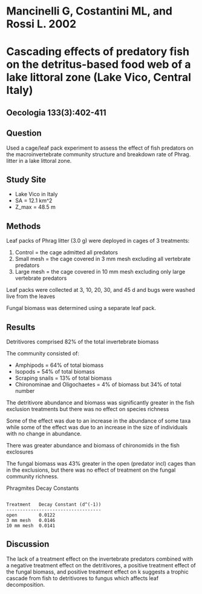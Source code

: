 # Mancinelli G, Costantini ML, and Rossi L. 2002

# Cascading effects of predatory fish on the detritus-based food web of a lake littoral zone (Lake Vico, Central Italy)

## Oecologia 133(3):402-411

## Question

Used a cage/leaf pack experiment to assess the effect of fish predators on the macroinvertebrate community structure and breakdown rate of Phrag. litter in a lake littoral zone.

## Study Site

* Lake Vico in Italy
* SA = 12.1 km^2
* Z_max = 48.5 m

## Methods

Leaf packs of Phrag litter (3.0 g) were deployed in cages of 3 treatments:

1. Control = the cage admitted all predators
2. Small mesh = the cage covered in 3 mm mesh excluding all vertebrate predators
3. Large mesh = the cage covered in 10 mm mesh excluding only large vertebrate predators

Leaf packs were collected at 3, 10, 20, 30, and 45 d and bugs were washed live from the leaves

Fungal biomass was determined using a separate leaf pack.

## Results

Detritivores comprised 82% of the total invertebrate biomass

The community consisted of:

* Amphipods = 64% of total biomass
* Isopods = 54% of total biomass
* Scraping snails = 13% of total biomass
* Chironominae and Oligochaetes = 4% of biomass but 34% of total number 

The detritivore abundance and biomass was significantly greater in the fish exclusion treatments but there was no effect on species richness

Some of the effect was due to an increase in the abundance of some taxa while some of the effect was due to an increase in the size of individuals with no change in abundance.

There was greater abundance and biomass of chironomids in the fish exclosures

The fungal biomass was 43% greater in the open (predator incl) cages than in the exclusions, but there was no effect of treatment on the fungal community richness.

Phragmites Decay Constants

~~~~

Treatment   Decay Constant (d^(-1))
-----------------------------------
open        0.0122
3 mm mesh   0.0146
10 mm mesh  0.0141

~~~~

## Discussion

The lack of a treatment effect on the invertebrate predators combined with a negative treatment effect on the detritivores, a positive treatment effect of the fungal biomass, and positive treatment effect on k suggests a trophic cascade from fish to detritivores to fungus which affects leaf decomposition.





